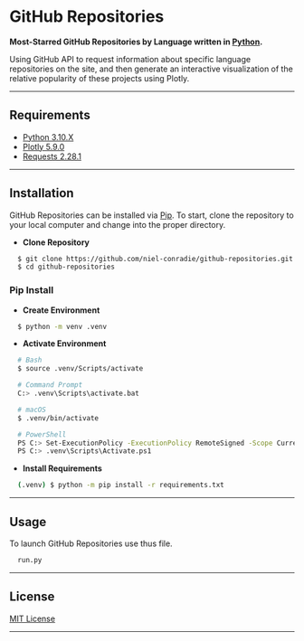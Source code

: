 # **GitHub Repositories**

**Most-Starred GitHub Repositories by Language written in [Python](https://www.python.org).**

Using GitHub API to request information about specific language repositories on the site, and then generate an interactive visualization of the relative popularity of these projects using Plotly.

----
## **Requirements**

- [Python 3.10.X](https://www.python.org/downloads/)
- [Plotly 5.9.0](https://plotly.com/python/getting-started/)
- [Requests 2.28.1](https://requests.readthedocs.io/en/latest/)
----
## **Installation**

GitHub Repositories can be installed via [Pip](https://pypi.org/project/pip/). To start, clone the repository to your local computer and change into the proper directory.

* **Clone Repository**
```bash
  $ git clone https://github.com/niel-conradie/github-repositories.git
  $ cd github-repositories
```
### **Pip Install**

* **Create Environment**
```bash
  $ python -m venv .venv
```
* **Activate Environment**
```bash
  # Bash
  $ source .venv/Scripts/activate

  # Command Prompt
  C:> .venv\Scripts\activate.bat

  # macOS
  $ .venv/bin/activate

  # PowerShell
  PS C:> Set-ExecutionPolicy -ExecutionPolicy RemoteSigned -Scope CurrentUser
  PS C:> .venv\Scripts\Activate.ps1
```
* **Install Requirements**
```bash
  (.venv) $ python -m pip install -r requirements.txt
```
----
## **Usage**

To launch GitHub Repositories use thus file.
```bash
  run.py
```
----
## **License**

[MIT License](https://github.com/niel-conradie/GitHub-Repositories/blob/master/LICENSE)

----